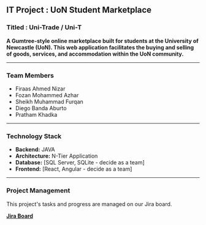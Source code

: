 ## IT Project : UoN Student Marketplace ##
### Titled : Uni-Trade / Uni-T ###

**A Gumtree-style online marketplace built for students at the University of Newcastle (UoN). This web application facilitates the buying and selling of goods, services, and accommodation within the UoN community.**

---

### **Team Members**
* Firaas Ahmed Nizar
* Fozan Mohammed Azhar
* Sheikh Muhammad Furqan
* Diego Banda Aburto
* Pratham Khadka

---

### **Technology Stack**
* **Backend:** JAVA
* **Architecture:** N-Tier Application
* **Database:** [SQL Server, SQLite - decide as a team]
* **Frontend:** [React, Angular - decide as a team]

---

### **Project Management**

This project's tasks and progress are managed on our Jira board.

**[Jira Board ](https://uonitproject.atlassian.net/jira/software/projects/UNIT/boards/1?atlOrigin=eyJpIjoiMWIzMjE0N2Q5NWIwNGU3ZGJjMzY4NjljMmU2ZTlkMTgiLCJwIjoiaiJ9)**


